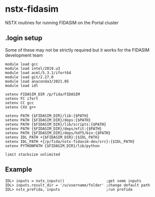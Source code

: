# nstx-fidasim
NSTX routines for running FIDASIM on the Portal cluster

## .login setup
Some of these may not be strictly required but it works for the FIDASIM development team
```
module load gcc
module load intel/2019.u3
module load acml/5.3.1/ifort64
module load git/2.27.0
module load anaconda3/2021.05
module load idl

setenv FIDASIM_DIR /p/fida/FIDASIM
setenv FC ifort
setenv CC gcc 
setenv CXX g++

setenv PATH {$FIDASIM_DIR}/lib:{$PATH}
setenv PATH {$FIDASIM_DIR}/deps:{$PATH}
setenv PATH {$FIDASIM_DIR}/lib/scripts:{$PATH}
setenv PATH {$FIDASIM_DIR}/deps/efit:{$PATH}
setenv PATH {$FIDASIM_DIR}/deps/hdf5/bin:{$PATH}
setenv IDL_PATH +{$FIDASIM_DIR}:{$IDL_PATH}
setenv IDL_PATH +{/p/fida/nstx-fidasim-dev/src}:{$IDL_PATH}
setenv PYTHONPATH {$FIDASIM_DIR}/lib/python

limit stacksize unlimited
```

## Example
```
IDL> inputs = nstx_inputs()                   ;get some inputs
IDL> inputs.result_dir = '/u/username/folder' ;change default path
IDL> nstx_prefida, inputs                     ;run prefida
```
